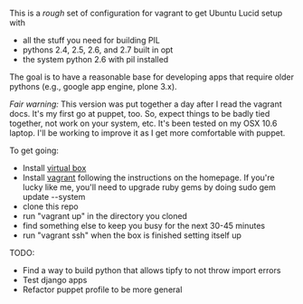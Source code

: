 This is a *rough* set of configuration for vagrant to get Ubuntu Lucid setup with

* all the stuff you need for building PIL
* pythons 2.4, 2.5, 2.6, and 2.7 built in opt
* the system python 2.6 with pil installed

The goal is to have a reasonable base for developing apps that require older pythons (e.g., google app engine, plone 3.x).

*Fair warning:* This version was put together a day after I read the vagrant docs. It's my first go at puppet, too. So, expect things to be badly tied together, not work on your system, etc. It's been tested on my OSX 10.6 laptop. I'll be working to improve it as I get more comfortable with puppet.

To get going:

* Install [virtual box](http://www.virtualbox.org/wiki/Downloads)
* Install [vagrant](http://vagrantup.com/) following the instructions on the homepage. If you're lucky like me, you'll need to upgrade ruby gems by doing sudo gem update --system
* clone this repo
* run "vagrant up" in the directory you cloned
* find something else to keep you busy for the next 30-45 minutes
* run "vagrant ssh" when the box is finished setting itself up

TODO:
* Find a way to build python that allows tipfy to not throw import errors
* Test django apps
* Refactor puppet profile to be more general